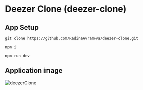 # Deezer Clone (deezer-clone)

## App Setup

```
git clone https://github.com/RadinaAvramova/deezer-clone.git

npm i

npm run dev
```

## Application image 
![deezerClone](https://github.com/RadinaAvramova/deezer-clone/assets/99686592/1c72f477-835c-4f55-8ceb-e7ab97d9ee35)

